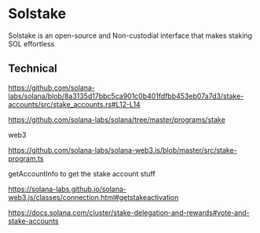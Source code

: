 # Solstake

Solstake is an open-source and Non-custodial interface that makes staking SOL effortless


## Technical

https://github.com/solana-labs/solana/blob/8a3135d17bbc5ca901c0b401fdfbb453eb07a7d3/stake-accounts/src/stake_accounts.rs#L12-L14

https://github.com/solana-labs/solana/tree/master/programs/stake

web3

https://github.com/solana-labs/solana-web3.js/blob/master/src/stake-program.ts

getAccountInfo to get the stake account stuff

https://solana-labs.github.io/solana-web3.js/classes/connection.html#getstakeactivation

https://docs.solana.com/cluster/stake-delegation-and-rewards#vote-and-stake-accounts